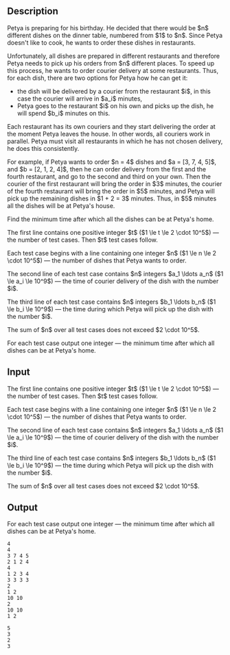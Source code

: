 ## Description

<div><p>Petya is preparing for his birthday. He decided that there would be $n$ different dishes on the dinner table, numbered from $1$ to $n$. Since Petya doesn't like to cook, he wants to order these dishes in restaurants.</p><p>Unfortunately, all dishes are prepared in different restaurants and therefore Petya needs to pick up his orders from $n$ different places. To speed up this process, he wants to order courier delivery at some restaurants. Thus, for each dish, there are two options for Petya how he can get it:</p><ul> <li> the dish will be delivered by a courier from the restaurant $i$, in this case the courier will arrive in $a_i$ minutes, </li><li> Petya goes to the restaurant $i$ on his own and picks up the dish, he will spend $b_i$ minutes on this. </li></ul><p>Each restaurant has its own couriers and they start delivering the order at the moment Petya leaves the house. In other words, all couriers work in parallel. Petya must visit all restaurants in which he has not chosen delivery, he does this consistently.</p><p>For example, if Petya wants to order $n = 4$ dishes and $a = [3, 7, 4, 5]$, and $b = [2, 1, 2, 4]$, then he can order delivery from the first and the fourth restaurant, and go to the second and third on your own. Then the courier of the first restaurant will bring the order in $3$ minutes, the courier of the fourth restaurant will bring the order in $5$ minutes, and Petya will pick up the remaining dishes in $1 + 2 = 3$ minutes. Thus, in $5$ minutes all the dishes will be at Petya's house.</p><p>Find the minimum time after which all the dishes can be at Petya's home.</p></div><div class="input-specification"><p>The first line contains one positive integer $t$ ($1 \le t \le 2 \cdot 10^5$)&nbsp;— the number of test cases. Then $t$ test cases follow.</p><p>Each test case begins with a line containing one integer $n$ ($1 \le n \le 2 \cdot 10^5$)&nbsp;— the number of dishes that Petya wants to order.</p><p>The second line of each test case contains $n$ integers $a_1 \ldots a_n$ ($1 \le a_i \le 10^9$)&nbsp;— the time of courier delivery of the dish with the number $i$.</p><p>The third line of each test case contains $n$ integers $b_1 \ldots b_n$ ($1 \le b_i \le 10^9$)&nbsp;— the time during which Petya will pick up the dish with the number $i$.</p><p>The sum of $n$ over all test cases does not exceed $2 \cdot 10^5$.</p></div><div class="output-specification"><p>For each test case output one integer&nbsp;— the minimum time after which all dishes can be at Petya's home.</p></div>

## Input

<p>The first line contains one positive integer $t$ ($1 \le t \le 2 \cdot 10^5$)&nbsp;— the number of test cases. Then $t$ test cases follow.</p><p>Each test case begins with a line containing one integer $n$ ($1 \le n \le 2 \cdot 10^5$)&nbsp;— the number of dishes that Petya wants to order.</p><p>The second line of each test case contains $n$ integers $a_1 \ldots a_n$ ($1 \le a_i \le 10^9$)&nbsp;— the time of courier delivery of the dish with the number $i$.</p><p>The third line of each test case contains $n$ integers $b_1 \ldots b_n$ ($1 \le b_i \le 10^9$)&nbsp;— the time during which Petya will pick up the dish with the number $i$.</p><p>The sum of $n$ over all test cases does not exceed $2 \cdot 10^5$.</p>

## Output

<p>For each test case output one integer&nbsp;— the minimum time after which all dishes can be at Petya's home.</p>





```input1
4
4
3 7 4 5
2 1 2 4
4
1 2 3 4
3 3 3 3
2
1 2
10 10
2
10 10
1 2
```




```output1
5
3
2
3
```


